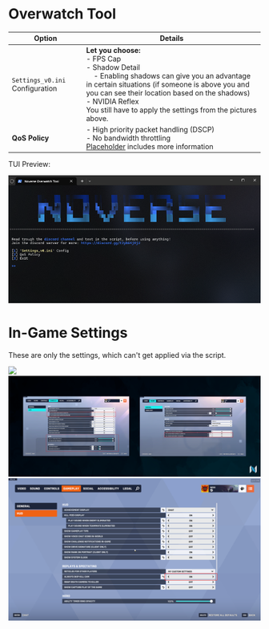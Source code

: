﻿
# Overwatch Tool

| Option                 | Details                                                           |
|------------------------------------|-------------------------------------------------------------------|
| `Settings_v0.ini` Configuration    | **Let you choose:** <br> - FPS Cap <br> - Shadow Detail <br> &nbsp;&nbsp;&nbsp; - Enabling shadows can give you an advantage in certain situations (if someone is above you and you can see their location based on the shadows) <br> - NVIDIA Reflex <br> You still have to apply the settings from the pictures above. |
| **QoS Policy**                    | - High priority packet handling (DSCP) <br> - No bandwidth throttling <br> [Placeholder](https) includes more information|

TUI Preview:

![](https://github.com/5Noxi/game-tools/blob/main/overwatch/media/owtui.png?raw=true)

# In-Game Settings

These are only the settings, which can't get applied via the script.

![](https://github.com/5Noxi/game-tools/blob/main/overwatch/media/ow1.png?raw=true)
![](https://github.com/5Noxi/game-tools/blob/main/overwatch/media/ow2.png?raw=true)
![](https://github.com/5Noxi/game-tools/blob/main/overwatch/media/ow3.png?raw=true)